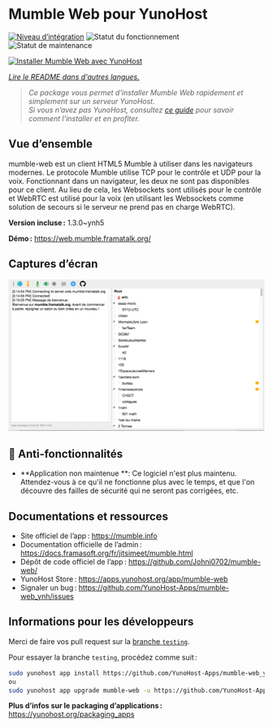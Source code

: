 <!--
Nota bene : ce README est automatiquement généré par <https://github.com/YunoHost/apps/tree/master/tools/readme_generator>
Il NE doit PAS être modifié à la main.
-->

# Mumble Web pour YunoHost

[![Niveau d’intégration](https://dash.yunohost.org/integration/mumble-web.svg)](https://dash.yunohost.org/appci/app/mumble-web) ![Statut du fonctionnement](https://ci-apps.yunohost.org/ci/badges/mumble-web.status.svg) ![Statut de maintenance](https://ci-apps.yunohost.org/ci/badges/mumble-web.maintain.svg)

[![Installer Mumble Web avec YunoHost](https://install-app.yunohost.org/install-with-yunohost.svg)](https://install-app.yunohost.org/?app=mumble-web)

*[Lire le README dans d'autres langues.](./ALL_README.md)*

> *Ce package vous permet d’installer Mumble Web rapidement et simplement sur un serveur YunoHost.*  
> *Si vous n’avez pas YunoHost, consultez [ce guide](https://yunohost.org/install) pour savoir comment l’installer et en profiter.*

## Vue d’ensemble

mumble-web est un client HTML5 Mumble à utiliser dans les navigateurs modernes.
Le protocole Mumble utilise TCP pour le contrôle et UDP pour la voix. Fonctionnant dans un navigateur, les deux ne sont pas disponibles pour ce client. Au lieu de cela, les Websockets sont utilisés pour le contrôle et WebRTC est utilisé pour la voix (en utilisant les Websockets comme solution de secours si le serveur ne prend pas en charge WebRTC).

**Version incluse :** 1.3.0~ynh5

**Démo :** <https://web.mumble.framatalk.org/>

## Captures d’écran

![Capture d’écran de Mumble Web](./doc/screenshots/screenshot.png)

## :red_circle: Anti-fonctionnalités

- **Application non maintenue **: Ce logiciel n'est plus maintenu. Attendez-vous à ce qu'il ne fonctionne plus avec le temps, et que l'on découvre des failles de sécurité qui ne seront pas corrigées, etc.

## Documentations et ressources

- Site officiel de l’app : <https://mumble.info>
- Documentation officielle de l’admin : <https://docs.framasoft.org/fr/jitsimeet/mumble.html>
- Dépôt de code officiel de l’app : <https://github.com/Johni0702/mumble-web/>
- YunoHost Store : <https://apps.yunohost.org/app/mumble-web>
- Signaler un bug : <https://github.com/YunoHost-Apps/mumble-web_ynh/issues>

## Informations pour les développeurs

Merci de faire vos pull request sur la [branche `testing`](https://github.com/YunoHost-Apps/mumble-web_ynh/tree/testing).

Pour essayer la branche `testing`, procédez comme suit :

```bash
sudo yunohost app install https://github.com/YunoHost-Apps/mumble-web_ynh/tree/testing --debug
ou
sudo yunohost app upgrade mumble-web -u https://github.com/YunoHost-Apps/mumble-web_ynh/tree/testing --debug
```

**Plus d’infos sur le packaging d’applications :** <https://yunohost.org/packaging_apps>
